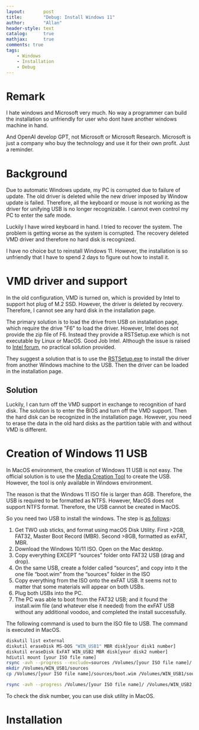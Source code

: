 ```yaml
---
layout:       post
title:        "Debug: Install Windows 11"
author:       "Allan"
header-style: text
catalog:      true
mathjax:      true
comments: true
tags:
    - Windows
    - Installation
    - Debug
---
```

# Remark

I hate windows and Microsoft very much. No way a programmer can build the installation so unfriendly for user who dont have another windows machine in hand.

And OpenAI develop GPT, not Microsoft or Microsoft Research. Microsoft is just a company who buy the technology and use it for their own profit. Just a reminder.

# Background
Due to automatic Windows update, my PC is corrupted due to failure of update. The old driver is deleted while the new driver imposed by Window update is failed. Therefore, all the keyboard or mouse is not working as the driver for unifying USB is no longer recognizable. I cannot even control my PC to enter the safe mode.

Luckily I have wired keyboard in hand. I tried to recover the system. The problem is getting worse as the system is corrupted. The recovery deleted VMD driver and therefore no hard disk is recognized.

I have no choice but to reinstall Windows 11. However, the installation is so unfriendly that I have to spend 2 days to figure out how to install it.

# VMD driver and support

In the old configuration, VMD is turned on, which is provided by Intel to support hot plug of M.2 SSD. However, the driver is deleted by recovery. Therefore, I cannot see any hard disk in the installation page. 

The primary solution is to load the drive from USB on installation page, which require the drive "F6" to load the driver. However, Intel does not provide the zip file of F6. Instead they provide a RSTSetup.exe which is not executable by Linux or MacOS. Good Job Intel. Although the issue is raised to [Intel forum](https://www.intel.com/content/www/us/en/support/articles/000058724/memory-and-storage/intel-optane-memory.html), no practical solution provided.

They suggest a solution that is to use the [RSTSetup.exe](https://www.intel.com/content/www/us/en/download/19512/intel-rapid-storage-technology-driver-installation-software-with-intel-optane-memory-10th-and-11th-gen-platforms.html) to install the driver from another Windows machine to the USB. Then the driver can be loaded in the installation page.

## Solution
Luckily, I can turn off the VMD support in exchange to recognition of hard disk. The solution is to enter the BIOS and turn off the VMD support. Then the hard disk can be recognized in the installation page. However, you need to erase the data in the old hard disks as the partition table with and without VMD is different.

# Creation of Windows 11 USB
In MacOS environment, the creation of Windows 11 USB is not easy. The official solution is to use the [Media Creation Tool](https://www.microsoft.com/en-us/software-download/windows11) to create the USB. However, the tool is only available in Windows environment.

The reason is that the Windows 11 ISO file is larger than 4GB. Therefore, the USB is required to be formatted as NTFS. However, MacOS does not support NTFS format. Therefore, the USB cannot be created in MacOS.

So you need two USB to install the windows. The step is [as follows](https://gist.github.com/bmatcuk/fda5ab0fb127e9fd62eaf43e845a51c3?permalink_comment_id=3579269):


1. Get TWO usb sticks, and format using macOS Disk Utility. First >2GB, FAT32, Master Boot Record (MBR). Second >8GB, formatted as exFAT, MBR.
2. Download the Windows 10/11 ISO. Open on the Mac desktop.
3. Copy everything EXCEPT “sources” folder onto FAT32 USB (drag and drop).
4. On the same USB, create a folder called “sources”, and copy into it the one file “boot.wim” from the “sources” folder in the ISO
5. Copy everything from the ISO onto the exFAT USB. It seems not to matter that some materials will appear on both USBs.
6. Plug both USBs into the PC.
7. The PC was able to boot from the FAT32 USB; and it found the install.wim file (and whatever else it needed) from the exFAT USB without any additional voodoo, and completed the install successfully.

The following command is used to burn the ISO file to USB. The command is executed in MacOS.

```bash
diskutil list external
diskutil eraseDisk MS-DOS "WIN_USB1" MBR disk[your disk1 number]
diskutil eraseDisk ExFAT WIN_USB2 MBR disk[your disk2 number]
hdiutil mount [your ISO file name]
rsync -avh --progress --exclude=sources /Volumes/[your ISO file name]/ /Volumes/WIN_USB1/
mkdir /Volumes/WIN_USB1/sources
cp /Volumes/[your ISO file name]/sources/boot.wim /Volumes/WIN_USB1/sources/

rsync -avh --progress /Volumes/[your ISO file name]/ /Volumes/WIN_USB2
```

To check the disk number, you can use disk utility in MacOS. 


# Installation
